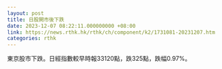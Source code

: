 ```yaml
---
layout: post
title: 日股開市後下跌
date: 2023-12-07 08:22:11.000000000 +08:00
link: https://news.rthk.hk/rthk/ch/component/k2/1731081-20231207.htm
categories: rthk
---
```


東京股市下跌。日經指數較早時報33120點，跌325點，跌幅0.97%。
